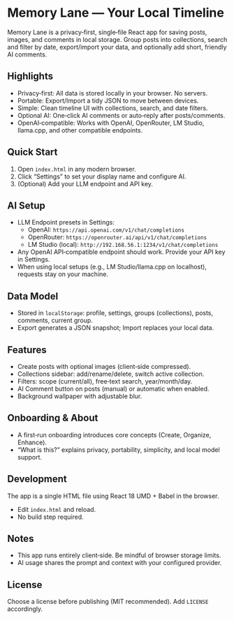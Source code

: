 # Memory Lane — Your Local Timeline

Memory Lane is a privacy‑first, single‑file React app for saving posts, images, and comments in local storage. Group posts into collections, search and filter by date, export/import your data, and optionally add short, friendly AI comments.

## Highlights

- Privacy‑first: All data is stored locally in your browser. No servers.
- Portable: Export/Import a tidy JSON to move between devices.
- Simple: Clean timeline UI with collections, search, and date filters.
- Optional AI: One‑click AI comments or auto‑reply after posts/comments.
- OpenAI‑compatible: Works with OpenAI, OpenRouter, LM Studio, llama.cpp, and other compatible endpoints.

## Quick Start

1. Open `index.html` in any modern browser.
2. Click “Settings” to set your display name and configure AI.
3. (Optional) Add your LLM endpoint and API key.

## AI Setup

- LLM Endpoint presets in Settings:
  - OpenAI: `https://api.openai.com/v1/chat/completions`
  - OpenRouter: `https://openrouter.ai/api/v1/chat/completions`
  - LM Studio (local): `http://192.168.56.1:1234/v1/chat/completions`
- Any OpenAI API‑compatible endpoint should work. Provide your API key in Settings.
- When using local setups (e.g., LM Studio/llama.cpp on localhost), requests stay on your machine.

## Data Model

- Stored in `localStorage`: profile, settings, groups (collections), posts, comments, current group.
- Export generates a JSON snapshot; Import replaces your local data.

## Features

- Create posts with optional images (client‑side compressed).
- Collections sidebar: add/rename/delete, switch active collection.
- Filters: scope (current/all), free‑text search, year/month/day.
- AI Comment button on posts (manual) or automatic when enabled.
- Background wallpaper with adjustable blur.

## Onboarding & About

- A first‑run onboarding introduces core concepts (Create, Organize, Enhance).
- “What is this?” explains privacy, portability, simplicity, and local model support.

## Development

The app is a single HTML file using React 18 UMD + Babel in the browser.

- Edit `index.html` and reload.
- No build step required.

## Notes

- This app runs entirely client‑side. Be mindful of browser storage limits.
- AI usage shares the prompt and context with your configured provider.

## License

Choose a license before publishing (MIT recommended). Add `LICENSE` accordingly.

